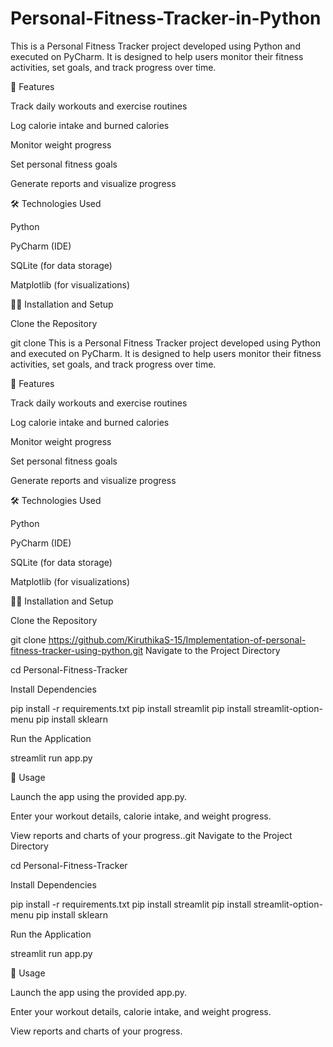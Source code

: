 # Personal-Fitness-Tracker-in-Python
This is a Personal Fitness Tracker project developed using Python and executed on PyCharm. It is designed to help users monitor their fitness activities, set goals, and track progress over time.

🚀 Features

Track daily workouts and exercise routines

Log calorie intake and burned calories

Monitor weight progress

Set personal fitness goals

Generate reports and visualize progress

🛠️ Technologies Used

Python

PyCharm (IDE)

SQLite (for data storage)

Matplotlib (for visualizations)

🧑‍💻 Installation and Setup

Clone the Repository

git clone This is a Personal Fitness Tracker project developed using Python and executed on PyCharm. It is designed to help users monitor their fitness activities, set goals, and track progress over time.

🚀 Features

Track daily workouts and exercise routines

Log calorie intake and burned calories

Monitor weight progress

Set personal fitness goals

Generate reports and visualize progress

🛠️ Technologies Used

Python

PyCharm (IDE)

SQLite (for data storage)

Matplotlib (for visualizations)

🧑‍💻 Installation and Setup

Clone the Repository

git clone https://github.com/KiruthikaS-15/Implementation-of-personal-fitness-tracker-using-python.git Navigate to the Project Directory

cd Personal-Fitness-Tracker

Install Dependencies

pip install -r requirements.txt pip install streamlit pip install streamlit-option-menu pip install sklearn

Run the Application

streamlit run app.py

📌 Usage

Launch the app using the provided app.py.

Enter your workout details, calorie intake, and weight progress.

View reports and charts of your progress..git Navigate to the Project Directory

cd Personal-Fitness-Tracker

Install Dependencies

pip install -r requirements.txt pip install streamlit pip install streamlit-option-menu pip install sklearn

Run the Application

streamlit run app.py

📌 Usage

Launch the app using the provided app.py.

Enter your workout details, calorie intake, and weight progress.

View reports and charts of your progress.
